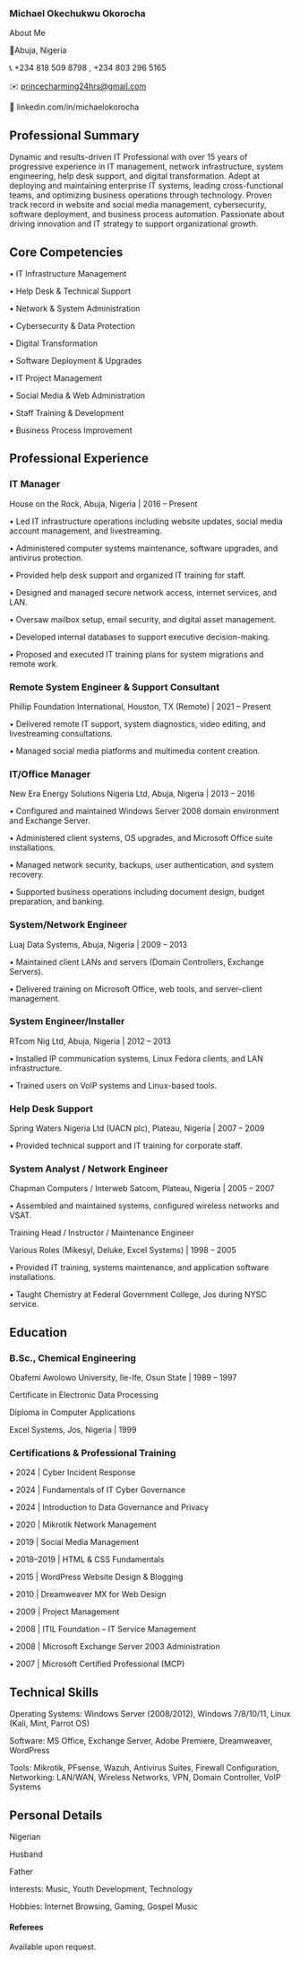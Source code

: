 ### **Michael Okechukwu Okorocha**
About Me

📍Abuja, Nigeria

📞 +234 818 509 8798 , +234 803 296 5165

✉️ princecharming24hrs@gmail.com

🔗 linkedin.com/in/michaelokorocha





## **Professional Summary**

Dynamic and results-driven IT Professional with over 15 years of progressive experience in IT management, network infrastructure, system engineering, help desk support, and digital transformation. Adept at deploying and maintaining enterprise IT systems, leading cross-functional teams, and optimizing business operations through technology. Proven track record in website and social media management, cybersecurity, software deployment, and business process automation. Passionate about driving innovation and IT strategy to support organizational growth.





## **Core Competencies**

• IT Infrastructure Management

• Help Desk \& Technical Support

• Network \& System Administration

• Cybersecurity \& Data Protection

• Digital Transformation

• Software Deployment \& Upgrades

• IT Project Management

• Social Media \& Web Administration

• Staff Training \& Development

• Business Process Improvement





## **Professional Experience**



### **IT Manager**

House on the Rock, Abuja, Nigeria | 2016 – Present

•	Led IT infrastructure operations including website updates, social media account management, and livestreaming.

•	Administered computer systems maintenance, software upgrades, and antivirus protection.

•	Provided help desk support and organized IT training for staff.

•	Designed and managed secure network access, internet services, and LAN.

•	Oversaw mailbox setup, email security, and digital asset management.

•	Developed internal databases to support executive decision-making.

•	Proposed and executed IT training plans for system migrations and remote work.



### Remote System Engineer \& Support Consultant

Phillip Foundation International, Houston, TX (Remote) | 2021 – Present

•	Delivered remote IT support, system diagnostics, video editing, and livestreaming consultations.

•	Managed social media platforms and multimedia content creation.



### IT/Office Manager

New Era Energy Solutions Nigeria Ltd, Abuja, Nigeria | 2013 – 2016

•	Configured and maintained Windows Server 2008 domain environment and Exchange Server.

•	Administered client systems, OS upgrades, and Microsoft Office suite installations.

•	Managed network security, backups, user authentication, and system recovery.

•	Supported business operations including document design, budget preparation, and banking.



### System/Network Engineer

Luaj Data Systems, Abuja, Nigeria | 2009 – 2013

•	Maintained client LANs and servers (Domain Controllers, Exchange Servers).

•	Delivered training on Microsoft Office, web tools, and server-client management.



### System Engineer/Installer

RTcom Nig Ltd, Abuja, Nigeria | 2012 – 2013

•	Installed IP communication systems, Linux Fedora clients, and LAN infrastructure.

•	Trained users on VoIP systems and Linux-based tools.



### Help Desk Support

Spring Waters Nigeria Ltd (UACN plc), Plateau, Nigeria | 2007 – 2009

•	Provided technical support and IT training for corporate staff.



### System Analyst / Network Engineer

Chapman Computers / Interweb Satcom, Plateau, Nigeria | 2005 – 2007

•	Assembled and maintained systems, configured wireless networks and VSAT.

Training Head / Instructor / Maintenance Engineer

Various Roles (Mikesyl, Deluke, Excel Systems) | 1998 – 2005

•	Provided IT training, systems maintenance, and application software installations.

•	Taught Chemistry at Federal Government College, Jos during NYSC service.





## **Education**



### B.Sc., Chemical Engineering

Obafemi Awolowo University, Ile-Ife, Osun State | 1989 – 1997

Certificate in Electronic Data Processing

Diploma in Computer Applications

Excel Systems, Jos, Nigeria | 1999



### Certifications \& Professional Training

•	2024 | Cyber Incident Response

•	2024 | Fundamentals of IT Cyber Governance

•	2024 | Introduction to Data Governance and Privacy

•	2020 | Mikrotik Network Management

•	2019 | Social Media Management

•	2018–2019 | HTML \& CSS Fundamentals

•	2015 | WordPress Website Design \& Blogging

•	2010 | Dreamweaver MX for Web Design

•	2009 | Project Management

•	2008 | ITIL Foundation – IT Service Management

•	2008 | Microsoft Exchange Server 2003 Administration

•	2007 | Microsoft Certified Professional (MCP)



## **Technical Skills**

Operating Systems: Windows Server (2008/2012), Windows 7/8/10/11, Linux (Kali, Mint, Parrot OS)

Software: MS Office, Exchange Server, Adobe Premiere, Dreamweaver, WordPress

Tools: Mikrotik, PFsense, Wazuh, Antivirus Suites, Firewall Configuration,   	    Networking: LAN/WAN, Wireless Networks, VPN, Domain Controller, VoIP Systems





## **Personal Details**

Nigerian

Husband

Father

Interests: Music, Youth Development, Technology

Hobbies: Internet Browsing, Gaming, Gospel Music



#### **Referees**

Available upon request.



